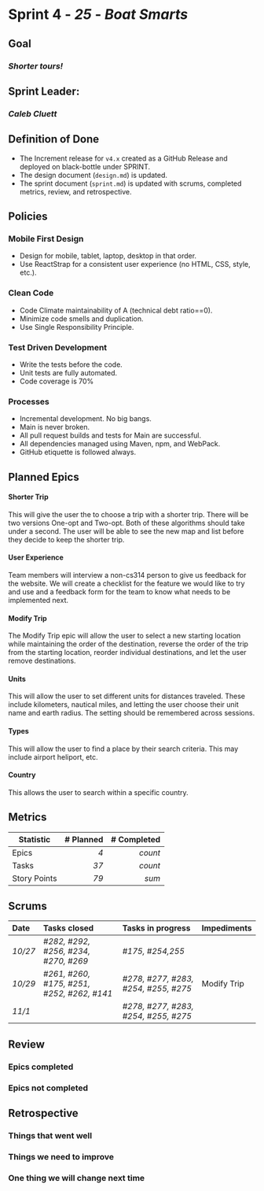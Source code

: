 # Sprint 4 - *25* - *Boat Smarts*


## Goal
### *Shorter tours!*

## Sprint Leader: 
### *Caleb Cluett*

## Definition of Done

* The Increment release for `v4.x` created as a GitHub Release and deployed on black-bottle under SPRINT.
* The design document (`design.md`) is updated.
* The sprint document (`sprint.md`) is updated with scrums, completed metrics, review, and retrospective.

## Policies

### Mobile First Design
* Design for mobile, tablet, laptop, desktop in that order.
* Use ReactStrap for a consistent user experience (no HTML, CSS, style, etc.).

### Clean Code
* Code Climate maintainability of A (technical debt ratio==0).
* Minimize code smells and duplication.
* Use Single Responsibility Principle.

### Test Driven Development
* Write the tests before the code.
* Unit tests are fully automated.
* Code coverage is 70%

### Processes
* Incremental development.  No big bangs.
* Main is never broken. 
* All pull request builds and tests for Main are successful.
* All dependencies managed using Maven, npm, and WebPack.
* GitHub etiquette is followed always.


## Planned Epics


#### Shorter Trip
This will give the user the to choose a trip with a shorter trip. There will be two versions One-opt and Two-opt. Both of these algorithms should take under a second.
The user will be able to see the new map and list before they decide to keep the shorter trip.

#### User Experience
Team members will interview a non-cs314 person to give us feedback for the website. We will create a checklist for the feature we would like to try and use and a feedback form for the team to know what needs to be implemented next.

#### Modify Trip
The Modify Trip epic will allow the user to select a new starting location while maintaining the order of the destination, reverse the order of the trip from the starting location, reorder individual destinations, and let the user remove destinations.

#### Units
This will allow the user to set different units for distances traveled. These include kilometers, nautical miles, and letting the user choose their unit name and earth radius. The setting should be remembered across sessions.

#### Types
This will allow the user to find a place by their search criteria. This may include airport heliport, etc.
		
#### Country
This allows the user to search within a specific country.

## Metrics

| Statistic | # Planned | # Completed |
| --- | ---: | ---: |
| Epics | *4* | *count* |
| Tasks |  *37*   | *count* | 
| Story Points |  *79*  | *sum* | 



## Scrums

| Date | Tasks closed  | Tasks in progress | Impediments |
| :--- | :--- | :--- | :--- |
| *10/27* | *#282, #292, #256, #234, #270, #269* | *#175, #254,255* |  | 
| *10/29* | *#261, #260, #175, #251, #252, #262, #141* | *#278, #277, #283, #254, #255, #275* | Modify Trip|
| *11/1* | | *#278, #277, #283, #254, #255, #275* | |


## Review

### Epics completed  

### Epics not completed 

## Retrospective

### Things that went well

### Things we need to improve

### One thing we will change next time
